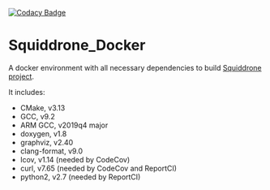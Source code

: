 [![Codacy Badge](https://api.codacy.com/project/badge/Grade/b008f1f3527344a193e676ed6be2c84a)](https://www.codacy.com/manual/ThorsHamster/Squiddrone_Docker?utm_source=github.com&amp;utm_medium=referral&amp;utm_content=ThorsHamster/Squiddrone_Docker&amp;utm_campaign=Badge_Grade)

# Squiddrone_Docker

A docker environment with all necessary dependencies to build [Squiddrone project](https://github.com/elheck/Squiddrone).

It includes:
*   CMake, v3.13
*   GCC, v9.2
*   ARM GCC, v2019q4 major
*   doxygen, v1.8
*   graphviz, v2.40
*   clang-format, v9.0
*   lcov, v1.14 (needed by CodeCov)
*   curl, v7.65 (needed by CodeCov and ReportCI)
*   python2, v2.7 (needed by ReportCI)

